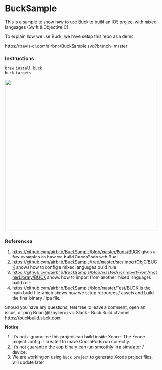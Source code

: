 # BuckSample
This is a sample to show how to use Buck to build an iOS project with mixed languages (Swift & Objective C).

To explain how we use Buck, we have setup this repo as a demo.

https://travis-ci.com/airbnb/BuckSample.svg?branch=master

### Instructions

```sh
brew install buck
buck targets
```

<img src="https://github.com/airbnb/BuckSample/raw/master/Docs/BuckTargets.png" width=500 />


### References
1. https://github.com/airbnb/BuckSample/blob/master/Pods/BUCK gives a few examples on how we build CocoaPods with Buck
2. https://github.com/airbnb/BuckSample/tree/master/src/ImportObjC/BUCK shows how to config a mixed languages build rule
3. https://github.com/airbnb/BuckSample/blob/master/src/ImportFromAnotherLibrary/BUCK shows how to import from another mixed languages build rule
4. https://github.com/airbnb/BuckSample/blob/master/Test/BUCK is the main build file which shows how we setup resources / assets and build the final binary / ipa file.

Should you have any questions, feel free to leave a comment, open an issue, or ping Brian (@zayhero) via Slack - Buck Build channel https://buckbuild.slack.com.

**Notice**
1. It's not a guarantee this project can build inside Xcode. The Xcode project config is created to make CocoaPods run correctly.
2. It's not guarantee the app binary can run smoothly in a simulator / device.
3. We are working on using `buck project` to generate Xcode project files, will update later.
